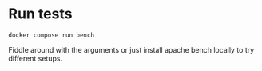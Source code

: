 # Run tests

```
docker compose run bench
```

Fiddle around with the arguments or just install apache bench locally to try different setups.
